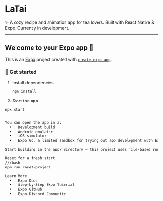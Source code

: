 # LaTai

✨ A cozy recipe and animation app for tea lovers. Built with React Native & Expo. Currently in development.

---

## Welcome to your Expo app 👋

This is an [Expo](https://expo.dev) project created with [`create-expo-app`](https://www.npmjs.com/package/create-expo-app).

### 🚀 Get started

1. Install dependencies

   ```bash
   npm install

2.	Start the app
  ```bash
  npx start
  
  
 You can open the app in a:
	•	Development build
	•	Android emulator
	•	iOS simulator
	•	Expo Go, a limited sandbox for trying out app development with Expo

Start building in the app/ directory — this project uses file-based routing.

Reset for a fresh start
///bash 
npm run reset-project

Learn More
	•	Expo Docs
	•	Step-by-Step Expo Tutorial
	•	Expo GitHub
	•	Expo Discord Community